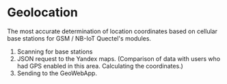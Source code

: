 # Geolocation
The most accurate determination of location coordinates based on cellular base stations for GSM / NB-IoT Quectel's modules.
1. Scanning for base stations
2. JSON request to the Yandex maps. (Comparison of data with users who had GPS enabled in this area. Calculating the coordinates.)
3. Sending to the GeoWebApp.
